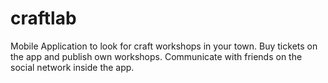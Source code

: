# craftlab
Mobile Application to look for craft workshops in your town. Buy tickets on the app and publish own workshops. Communicate with friends on the social network inside the app.
